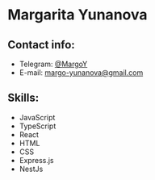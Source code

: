 # Margarita Yunanova

## Contact info:
- Telegram: [@MargoY](https://t.me/MargoY)
- E-mail: margo-yunanova@gmail.com

## Skills:
- JavaScript
- TypeScript
- React
- HTML
- CSS
- Express.js
- NestJs